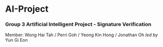 # AI-Project
### Group 3 Artificial Intelligent Project - Signature Verification
Member: Wong Hai Tah / Perri Goh / Yeong Kin Hong / Jonathan Oh _led by_ Yun Gi Eon

